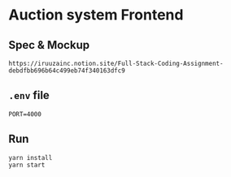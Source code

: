 # Auction system Frontend

## Spec & Mockup

```
https://iruuzainc.notion.site/Full-Stack-Coding-Assignment-debdfbb696b64c499eb74f340163dfc9
```

## `.env` file

```
PORT=4000
```

## Run

```
yarn install
yarn start
```
